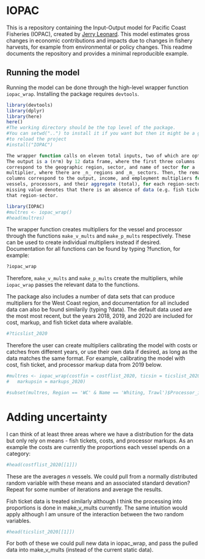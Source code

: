 <!-- README.md is generated from README.Rmd. Please edit that file -->

# IOPAC

This is a repository containing the Input-Output model for Pacific Coast
Fisheries (IOPAC), created by [Jerry
Leonard](https://github.com/allen-chen-noaa-gov/IOPAC_pub/blob/a516d6c7b08ccbc5dae6873a65f6186433fec2f7/inst/leonard_TM.pdf).
This model estimates gross changes in economic contributions and impacts
due to changes in fishery harvests, for example from environmental or
policy changes. This readme documents the repository and provides a
minimal reproducible example.

## Running the model

Running the model can be done through the high-level wrapper function
`iopac_wrap`. Installing the package requires `devtools`.

``` r
library(devtools)
library(dplyr)
library(here)
here()
#The working directory should be the top level of the package.
#You can setwd("..") to install it if you want but then it might be a good idea
#to reload the project
#install("IOPAC")

The wrapper function calls on eleven total inputs, two of which are optional. 
The output is a (n*m) by 12 data frame, where the first three columns 
correspond to the geographic region, sector, and name of sector for a 
multiplier, where there are _n_ regions and _m_ sectors. Then, the remaining 9 
columns correspond to the output, income, and employment multipliers for 
vessels, processors, and their aggregate (total), for each region-sector. A 
missing value denotes that there is an absence of data (e.g. fish tickets) for 
that region-sector.
```

``` r
library(IOPAC)
#multres <- iopac_wrap()
#head(multres)
```

The wrapper function creates multipliers for the vessel and processor
through the functions `make_v_mults` and `make_p_mults` respectively.
These can be used to create individual multipliers instead if desired.
Documentation for all functions can be found by typing ?function, for
example:

``` r
?iopac_wrap
```

Therefore, `make_v_mults` and `make_p_mults` create the multipliers,
while `iopac_wrap` passes the relevant data to the functions.

The package also includes a number of data sets that can produce
multipliers for the West Coast region, and documentation for all
included data can also be found similarily (typing ?data). The default
data used are the most most recent, but the years 2018, 2019, and 2020
are included for cost, markup, and fish ticket data where available.

``` r
#?ticslist_2020
```

Therefore the user can create multipliers calibrating the model with
costs or catches from different years, or use their own data if desired,
as long as the data matches the same format. For example, calibrating
the model with cost, fish ticket, and processor markup data from 2019
below.

``` r
#multres <- iopac_wrap(costfin = costflist_2020, ticsin = ticslist_2020, 
#   markupsin = markups_2020)

#subset(multres, Region == 'WC' & Name == 'Whiting, Trawl')$Processor_income
```

# Adding uncertainty

I can think of at least three areas where we have a distribution for the
data but only rely on means - fish tickets, costs, and processor
markups. As an example the costs are currently the proportions each
vessel spends on a category:

``` r
#head(costflist_2020[[1]])
```

These are the averages *n* vessels. We could pull from a normally
distributed random variable with these means and an associated standard
devation? Repeat for some number of iterations and average the results.

Fish ticket data is treated similarly although I think the processing
into proportions is done in make_v\_mults currently. The same intuition
would apply although I am unsure of the interaction between the two
random variables.

``` r
#head(ticslist_2020[[1]])
```

For both of these we could pull new data in iopac_wrap, and pass the
pulled data into make_v\_mults (instead of the current static data).
